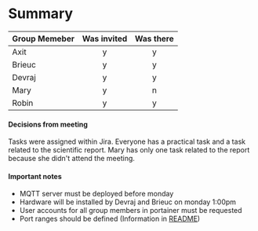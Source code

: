 # Summary
| Group Memeber | Was invited | Was there |
|---------------|:-----------:|:---------:|
| Axit | y | y |
| Brieuc | y | y |
| Devraj | y | y |
| Mary | y | n |
| Robin | y | y |
#### Decisions from meeting
Tasks were assigned within Jira.
Everyone has a practical task and a task related to the scientific report. Mary has only one task related to the report because she didn't attend the meeting.

#### Important notes
- MQTT server must be deployed before monday
- Hardware will be installed by Devraj and Brieuc on monday 1:00pm
- User accounts for all group members in portainer must be requested
- Port ranges should be defined (Information in [README](../README.md))
